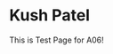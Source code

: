 <!DOCTYPE html>
<html>
<head>
<title>Assignment 6</title>
</head>
<body>

<h1>Kush Patel</h1>
<p>This is Test Page for A06!</p>

</body>
</html>
